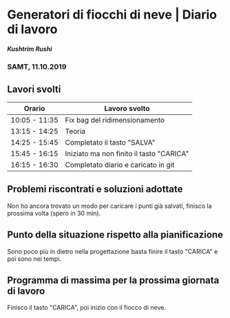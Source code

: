 # Generatori di fiocchi di neve | Diario di lavoro
##### Kushtrim Rushi
### SAMT, 11.10.2019

## Lavori svolti


| Orario        | Lavoro svolto                                 |
|---------------|-----------------------------------------------|
| 10:05 - 11:35 | Fix bag del ridimensionamento                 |
| 13:15 - 14:25 | Teoria                                        |
| 14:25 - 15:45 | Completato il tasto "SALVA"                   |
| 15:45 - 16:15 | Iniziato ma non finito il tasto "CARICA"      |
| 16:15 - 16:30 | Completato diario e caricato in git           |

##  Problemi riscontrati e soluzioni adottate

Non ho ancora trovato un modo per caricare i punti già salvati, finisco la prossima volta (spero in 30 min).

##  Punto della situazione rispetto alla pianificazione

Sono poco più in dietro nella progettazione basta finire il tasto "CARICA" e poi sono nei tempi.

## Programma di massima per la prossima giornata di lavoro

Finisco il tasto "CARICA", poi inizio con il fiocco di neve.
